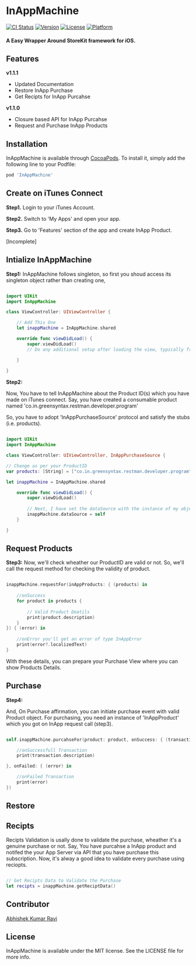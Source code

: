 # InAppMachine

[![CI Status](https://img.shields.io/travis/greenSyntax/InAppMachine.svg?style=flat)](https://travis-ci.org/greenSyntax/InAppMachine)
[![Version](https://img.shields.io/cocoapods/v/InAppMachine.svg?style=flat)](https://cocoapods.org/pods/InAppMachine)
[![License](https://img.shields.io/cocoapods/l/InAppMachine.svg?style=flat)](https://cocoapods.org/pods/InAppMachine)
[![Platform](https://img.shields.io/cocoapods/p/InAppMachine.svg?style=flat)](https://cocoapods.org/pods/InAppMachine)

#### A Easy Wrapper Around StoreKit framework for iOS. 

## Features 

**v1.1.1**
- Updated Documentation
- Restore InApp Purchase
- Get Recipts for InApp Purcahse

**v1.1.0**
- Closure based API for InApp Purcahse
- Request and Purchase  InApp Products

## Installation

InAppMachine is available through [CocoaPods](https://cocoapods.org). To install
it, simply add the following line to your Podfile:

```ruby
pod 'InAppMachine'
```
## Create on iTunes Connect

**Step1.**
Login to your iTunes  Account.

**Step2.**
Switch to 'My Apps' and open your app.

**Step3.**
Go to 'Features' section of the app and create InApp Product.

[Incomplete]


## Intialize InAppMachine

**Step1:** 
InAppMachine follows singleton, so first you shoud access its singleton object rather than creating one,

```swift

import UIKit
import InAppMachine

class ViewController: UIViewController {

    // Add This One
    let inappMachine = InAppMachine.shared

    override func viewDidLoad() {
        super.viewDidLoad()
        // Do any additional setup after loading the view, typically from a nib.

    }
    
}

```

**Step2:**

Now, You have to tell InAppMachine about the Product ID(s) which you have made on iTunes connect.
Say, you have created a consumable product named 'co.in.greensyntax.restman.developer.program'

So, you have to adopt 'InAppPurchaseSource' protocol and satisfy the stubs (i.e. products).

```swift

import UIKit
import InAppMachine

class ViewController: UIViewController, InAppPurchaseSource {

// Change as per your ProductID
var products: [String] = ["co.in.greensyntax.restman.developer.program"]

let inappMachine = InAppMachine.shared

    override func viewDidLoad() {
        super.viewDidLoad()
    
        // Next, I have set the dataSource with the instance of my object.
        inappMachine.dataSource = self
    }

}
```

## Request Products

**Step3:**
Now, we'll check wheather our ProductID are valid or not. So, we'll call the request method for checking the validity of product.

```swift

inappMachine.requestFor(inAppProducts: { (products) in
    
    //onSuccess
    for product in products {
    
        // Valid Product Deatils
        print(product.description)
    }
}) { (error) in
    
    //onError you'll get an error of type InAppError
    print(error?.localizedText)
}

```
With these details, you can prepare your Purchase View where you can show Products Details.

## Purchase 

**Step4:**

And, On Purchase affirmation, you can initiate purchase event with valid Product object. 
For purchasing, you need an instance of 'InAppProduct' which you got on InApp request call (step3). 

```swift

self.inappMachine.purcahseFor(product: product, onSuccess: { (transaction: InAppTransaction) in

    //onSuccessfull Transaction
    print(transaction.description)

}, onFailed: { (error) in

    //onFailed Transaction
    print(error)
})

```

## Restore


## Recipts

Recipts Validation is usally done to validate the purchase, wheather it's a genuine purchase or not. Say, You have purcahse a InApp product and notifed the your App Server via API that you have purchase this subscription. Now, it's alway a good idea to validate every purchase using reciopts. 

```swift 

// Get Recipts Data to Validate the Purchase
let recipts = inappMachine.getReciptData()

```


## Contributor 

[Abhishek Kumar Ravi](https://greensyntax.co.in)

## License

InAppMachine is available under the MIT license. See the LICENSE file for more info.
